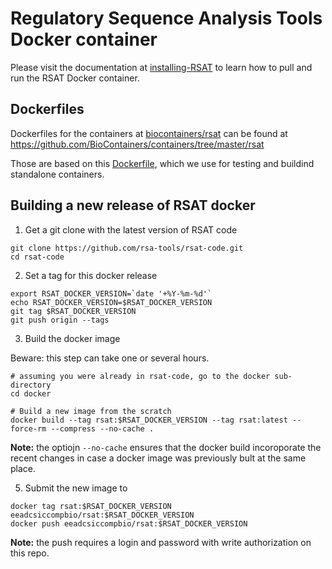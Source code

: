 
# Regulatory Sequence Analysis Tools Docker container

Please visit the documentation at 
[installing-RSAT](https://rsa-tools.github.io/installing-RSAT)
to learn how to pull and run the RSAT Docker container.


## Dockerfiles

Dockerfiles for the containers at [biocontainers/rsat](https://hub.docker.com/r/biocontainers/rsat) 
can be found at https://github.com/BioContainers/containers/tree/master/rsat

Those are based on this [Dockerfile](./Dockerfile), which we use for testing and buildind standalone containers.

## Building a new release of RSAT docker

1. Get a git clone with the latest version of RSAT code

```
git clone https://github.com/rsa-tools/rsat-code.git
cd rsat-code
```

2. Set a tag for this docker release

```
export RSAT_DOCKER_VERSION=`date '+%Y-%m-%d'`
echo RSAT_DOCKER_VERSION=$RSAT_DOCKER_VERSION
git tag $RSAT_DOCKER_VERSION
git push origin --tags
```


3. Build the docker image

Beware: this step can take one or several hours. 

```
# assuming you were already in rsat-code, go to the docker sub-directory
cd docker

# Build a new image from the scratch
docker build --tag rsat:$RSAT_DOCKER_VERSION --tag rsat:latest --force-rm --compress --no-cache .
```

**Note:** the optiojn `--no-cache` ensures that the docker build incoroporate the recent changes in case a docker image was previously bult at the same place.

5. Submit the new image to

```
docker tag rsat:$RSAT_DOCKER_VERSION eeadcsiccompbio/rsat:$RSAT_DOCKER_VERSION
docker push eeadcsiccompbio/rsat:$RSAT_DOCKER_VERSION
```

**Note:** the push requires a login and password with write authorization on this repo. 

